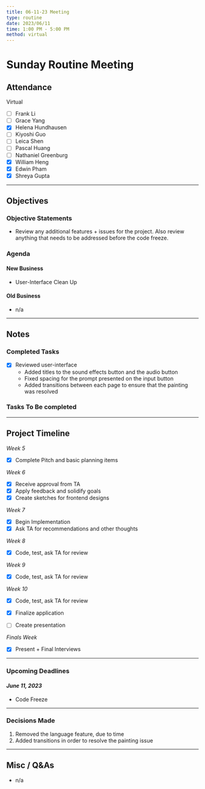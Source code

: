 ```yaml
---
title: 06-11-23 Meeting
type: routine 
date: 2023/06/11
time: 1:00 PM - 5:00 PM 
method: virtual
---
```


# Sunday Routine Meeting

## Attendance

Virtual

- [ ] Frank Li 
- [ ] Grace Yang 
- [X] Helena Hundhausen 
- [ ] Kiyoshi Guo 
- [ ] Leica Shen
- [ ] Pascal Huang 
- [ ] Nathaniel Greenburg 
- [X] William Heng 
- [X] Edwin Pham 
- [X] Shreya Gupta 

--- 

## Objectives

### Objective Statements

- Review any additional features + issues for the project. Also review anything that needs to be addressed before the code freeze.

### Agenda
#### New Business 
- User-Interface Clean Up

#### Old Business
- n/a 

--- 

## Notes

### Completed Tasks
- [X] Reviewed user-interface 
  - Added titles to the sound effects button and the audio button 
  - Fixed spacing for the prompt presented on the input button 
  - Added transitions between each page to ensure that the painting was resolved 

### Tasks To Be completed 

---

## Project Timeline
*Week 5*		
- [X] Complete Pitch and basic planning items

*Week 6* 
- [X] Receive approval from TA
- [X] Apply feedback and solidify goals
- [X] Create sketches for frontend designs

*Week 7*
- [X] Begin Implementation 
- [X] Ask TA for recommendations and other thoughts

*Week 8*
- [X] Code, test, ask TA for review

*Week 9*
- [X] Code, test, ask TA for review

*Week 10*
- [X] Code, test, ask TA for review
- [X] Finalize application
- [ ] Create presentation


*Finals Week*
- [X] Present + Final Interviews 
  
---

### Upcoming Deadlines
#### *June 11, 2023*
- Code Freeze

---

### Decisions Made
1. Removed the language feature, due to time 
2. Added transitions in order to resolve the painting issue 

---

## Misc / Q&As
- n/a 